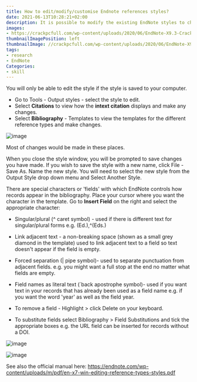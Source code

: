 ```yaml
---
title: How to edit/modify/customise Endnote references styles?
date: 2021-06-13T10:28:21+02:00
description: It is possible to modify the existing EndNote styles to change how the intext references and bibliography displays. You can also create a completely new style to meet your needs.
images:
- https://crackpcfull.com/wp-content/uploads/2020/06/EndNote-X9.3-Crack.jpg
thumbnailImagePosition: left
thumbnailImage: //crackpcfull.com/wp-content/uploads/2020/06/EndNote-X9.3-Crack.jpg
tags:
- research
- EndNote
Categories:
- skill
---
```


You will only be able to edit the style if the style is saved to your computer.

* Go to Tools - Output styles - select the style to edit.
* Select **Citations** to view how the **intext citation** displays and make any changes.
* Select **Bibliography** - Templates to view the templates for the different reference types and make changes.

![image](https://user-images.githubusercontent.com/65668613/121800623-56683380-cc33-11eb-88ef-b97a3d956e61.png)

Most of changes would be made in these places.

When you close the style window, you will be prompted to save changes you have made. If you wish to save the style with a new name, click File - Save As. Name the new style.  You will need to select the new style from the Output Style drop down menu and Select Another Style.

There are special characters or 'fields' with which EndNote controls how records appear in the bibliography. Place your cursor where you want the character in the template. Go to **Insert Field** on the right and select the appropriate character:

* Singular/plural (^ caret symbol) - used if there is different text for singular/plural forms e.g. (Ed.),^(Eds.)

* Link adjacent text - a non-breaking space (shown as a small grey diamond in the template) used to link adjacent text to a field so text doesn't appear if the field is empty.

* Forced separation (| pipe symbol)- used to separate punctuation from adjacent fields. e.g. you might want a full stop at the end no matter what fields are empty.

* Field names as literal text (`back apostrophe symbol)- used if you want text in your records that has already been used as a field name e.g. if you want the word 'year' as well as the field year.

* To remove a field - Highlight > click Delete on your keyboard.

* To substitute fields select Bibliography > Field Substitutions and tick the appropriate boxes e.g. the URL field can be inserted for records without a DOI.

![image](https://user-images.githubusercontent.com/65668613/121801748-3176bf00-cc39-11eb-9835-32370f82aab1.png)

![image](https://user-images.githubusercontent.com/65668613/121801759-40f60800-cc39-11eb-862a-f50f85e5578f.png)

See also the official manual here:
https://endnote.com/wp-content/uploads/m/pdf/en-x7-win-editing-reference-types-styles.pdf
